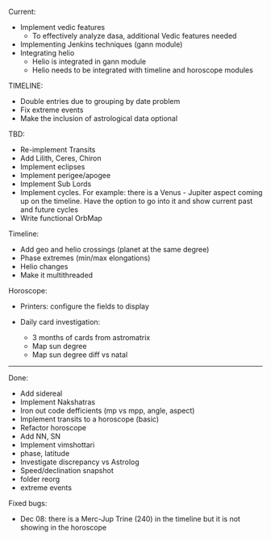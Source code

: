 Current:
- Implement vedic features
  - To effectively analyze dasa, additional Vedic features needed
- Implementing Jenkins techniques (gann module)
- Integrating helio
  - Helio is integrated in gann module
  - Helio needs to be integrated with timeline and horoscope modules


TIMELINE:
- Double entries due to grouping by date problem
- Fix extreme events
- Make the inclusion of astrological data optional

TBD:
- Re-implement Transits
- Add Lilith, Ceres, Chiron
- Implement eclipses
- Implement perigee/apogee
- Implement Sub Lords
- Implement cycles. For example: there is a Venus - Jupiter aspect coming up on the timeline. Have the option to go into it and show current past and future cycles
- Write functional OrbMap

Timeline:
- Add geo and helio crossings (planet at the same degree)
- Phase extremes (min/max elongations)
- Helio changes
- Make it multithreaded

Horoscope:
- Printers: configure the fields to display


- Daily card investigation:
  - 3 months of cards from astromatrix
  - Map sun degree
  - Map sun degree diff vs natal


---------------------------------
Done:
- Add sidereal
- Implement Nakshatras
- Iron out code defficients (mp vs mpp, angle, aspect)
- Implement transits to a horoscope (basic)
- Refactor horoscope
- Add NN, SN
- Implement vimshottari
- phase, latitude
- Investigate discrepancy vs Astrolog
- Speed/declination snapshot
- folder reorg
- extreme events

Fixed bugs:
- Dec 08: there is a Merc-Jup Trine (240) in the timeline but it is not showing in the horoscope
